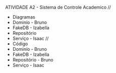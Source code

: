 ATIVIDADE A2 - Sistema de Controle Academico
//
- Diagramas
- Dominío - Bruno
- FakeDB - Izabella
- Repositório
- Serviço - Isaac
//
- Código
- Dominío - Bruno
- FakeDB - Izabella
- Repositório - Bruno
- Serviço - Isaac
